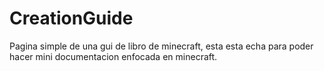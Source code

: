 # CreationGuide
Pagina simple de una gui de libro de minecraft, esta esta echa para poder hacer mini documentacion enfocada en minecraft.
